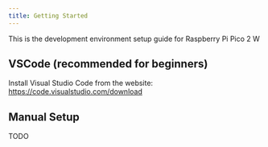 ```yaml
---
title: Getting Started
---
```

This is the development environment setup guide for Raspberry Pi Pico 2 W
## VSCode (recommended for beginners)
Install Visual Studio Code from the website: https://code.visualstudio.com/download
> 
## Manual Setup
TODO